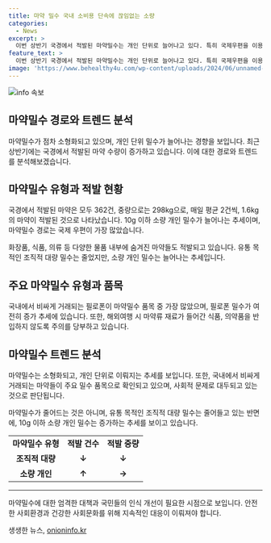 ```yaml
---
title: 마약 밀수 국내 소비용 단속에 끊임없는 소량
categories:
  - News
excerpt: >
  이번 상반기 국경에서 적발된 마약밀수는 개인 단위로 늘어나고 있다. 특히 국제우편을 이용한 마약밀수가 두드러지며, 필로폰 등 국내에서 비싸게 거래되는 마약이 적발됐다. 관세청은 대마 및 양귀비 씨앗이 들어간 식품과 의약품에도 주의를 당부했다. 상반기 362건, 298kg의 마약밀수는 전년 대비 적발 건수는 11% 증가하며 중량은 10% 줄었다.
feature_text: >
  이번 상반기 국경에서 적발된 마약밀수는 개인 단위로 늘어나고 있다. 특히 국제우편을 이용한 마약밀수가 두드러지며, 필로폰 등 국내에서 비싸게 거래되는 마약이 적발됐다. 관세청은 대마 및 양귀비 씨앗이 들어간 식품과 의약품에도 주의를 당부했다. 상반기 362건, 298kg의 마약밀수는 전년 대비 적발 건수는 11% 증가하며 중량은 10% 줄었다.
image: 'https://www.behealthy4u.com/wp-content/uploads/2024/06/unnamed-file.png'
---
```


<p><img src="https://www.behealthy4u.com/wp-content/uploads/2024/06/unnamed-file.png" alt="info 속보" /></p>

<h2>마약밀수 경로와 트렌드 분석</h2>

<p data-ke-size="size16">마약밀수가 점차 소형화되고 있으며, 개인 단위 밀수가 늘어나는 경향을 보입니다. 최근 상반기에는 국경에서 적발된 마약 수량이 증가하고 있습니다. 이에 대한 경로와 트렌드를 분석해보겠습니다.</p>

<h2>마약밀수 유형과 적발 현황</h2>

<p data-ke-size="size16">국경에서 적발된 마약은 모두 362건, 중량으로는 298kg으로, 매일 평균 2건씩, 1.6kg의 마약이 적발된 것으로 나타났습니다. 10g 이하 소량 개인 밀수가 늘어나는 추세이며, 마약밀수 경로는 국제 우편이 가장 많았습니다.</p>

<p data-ke-size="size16">화장품, 식품, 의류 등 다양한 물품 내부에 숨겨진 마약들도 적발되고 있습니다. 유통 목적인 조직적 대량 밀수는 줄었지만, 소량 개인 밀수는 늘어나는 추세입니다.</p>

<h2>주요 마약밀수 유형과 품목</h2>

<p data-ke-size="size16">국내에서 비싸게 거래되는 필로폰이 마약밀수 품목 중 가장 많았으며, 필로폰 밀수가 여전히 증가 추세에 있습니다. 또한, 해외여행 시 마약류 재료가 들어간 식품, 의약품을 반입하지 않도록 주의를 당부하고 있습니다.</p>

<h2>마약밀수 트렌드 분석</h2>

<p data-ke-size="size16">마약밀수는 소형화되고, 개인 단위로 이뤄지는 추세를 보입니다. 또한, 국내에서 비싸게 거래되는 마약들이 주요 밀수 품목으로 확인되고 있으며, 사회적 문제로 대두되고 있는 것으로 판단됩니다.</p>

<p data-ke-size="size16">마약밀수가 줄어드는 것은 아니며, 유통 목적인 조직적 대량 밀수는 줄어들고 있는 반면에, 10g 이하 소량 개인 밀수는 증가하는 추세를 보이고 있습니다.</p>

<table>
    <tbody>
        <tr>
            <td style="text-align: center; height: 17px;"><b>마약밀수 유형</b></td>
            <td style="text-align: center; height: 17px;"><b>적발 건수</b></td>
            <td style="text-align: center; height: 17px;"><b>적발 중량</b></td>
        </tr>
        <tr>
            <td style="text-align: center; height: 17px;"><b>조직적 대량</b></td>
            <td style="text-align: center; height: 17px;"><b>↓</b></td>
            <td style="text-align: center; height: 17px;"><b>↓</b></td>
        </tr>
        <tr>
            <td style="text-align: center; height: 17px;"><b>소량 개인</b></td>
            <td style="text-align: center; height: 17px;"><b>↑</b></td>
            <td style="text-align: center; height: 17px;"><b>→</b></td>
        </tr>
    </tbody>
</table>

<hr>

<p data-ke-size="size16">마약밀수에 대한 엄격한 대책과 국민들의 인식 개선이 필요한 시점으로 보입니다. 안전한 사회환경과 건강한 사회문화를 위해 지속적인 대응이 이뤄져야 합니다.</p>
생생한 뉴스, <a href="https://onioninfo.kr" rel="dofollow">onioninfo.kr</a>


